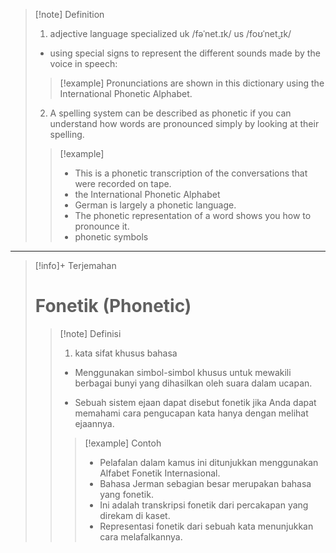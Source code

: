 >[!note] Definition
>1. adjective   language   specialized
uk  /fəˈnet.ɪk/ us  /foʊˈnet̬.ɪk/
>- using special signs to represent the different sounds made by the voice in speech:
> > [!example] 
> > Pronunciations are shown in this dictionary using the International Phonetic Alphabet.
> >   
>2. A spelling system can be described as phonetic if you can understand how words are pronounced simply by looking at their spelling.
> > [!example] 
> > - This is a phonetic transcription of the conversations that were recorded on tape.
> > - the International Phonetic Alphabet
> > - German is largely a phonetic language.
> > - The phonetic representation of a word shows you how to pronounce it.
> > - phonetic symbols

---

>[!info]+ Terjemahan
> # Fonetik (Phonetic)
> > [!note] Definisi
> > 1. kata sifat khusus bahasa
> > - Menggunakan simbol-simbol khusus untuk mewakili berbagai bunyi yang dihasilkan oleh suara dalam ucapan.
> >   
> > - Sebuah sistem ejaan dapat disebut fonetik jika Anda dapat memahami cara pengucapan kata hanya dengan melihat ejaannya.
> > > [!example] Contoh
> > > - Pelafalan dalam kamus ini ditunjukkan menggunakan Alfabet Fonetik Internasional.
> > > - Bahasa Jerman sebagian besar merupakan bahasa yang fonetik.
> > > - Ini adalah transkripsi fonetik dari percakapan yang direkam di kaset.
> > > - Representasi fonetik dari sebuah kata menunjukkan cara melafalkannya.